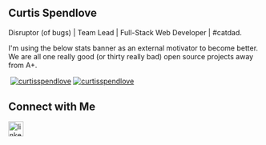 ## Curtis Spendlove

<p align="left">Disruptor (of bugs) | Team Lead | Full-Stack Web Developer | #catdad.</p>

<p align="left">I'm using the below stats banner as an external motivator to become better. We are all one really good (or thirty really bad) open source projects away from A+.</p>

<p>&nbsp;<a href="https://github.com/curtisspendlove#gh-dark-mode-only" target="_blank"><img align="center" src="https://github-readme-stats.vercel.app/api?username=curtisspendlove&count_private=true&show_icons=true&theme=great-gatsby#gh-dark-mode-only" alt="curtisspendlove" /></a>
<a href="https://github.com/curtisspendlove#gh-light-mode-only" target="_blank"><img align="center" src="https://github-readme-stats.vercel.app/api?username=curtisspendlove&count_private=true&show_icons=true&theme=vue#gh-light-mode-only" alt="curtisspendlove" /></a>
</p> 

## Connect with Me

<p align="left">
<a href="https://www.linkedin.com/in/curtisspendlove/" target="_blank"><img align="left" alt="linkedin" width="30px" style="padding-right: 10px;" src="https://cdn.jsdelivr.net/gh/devicons/devicon/icons/linkedin/linkedin-original.svg" /></a>
</p>
